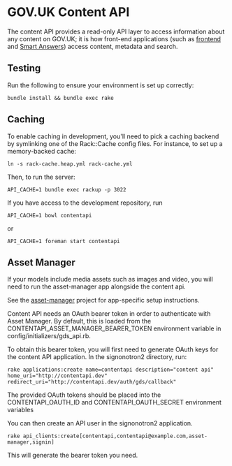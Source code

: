 # GOV.UK Content API

The content API provides a read-only API layer to access information about any
content on GOV.UK; it is how front-end applications (such as
[frontend](https://github.com/alphagov/frontend) and
[Smart Answers](https://github.com/alphagov/smart-answers)) access content,
metadata and search.

## Testing

Run the following to ensure your environment is set up correctly:

    bundle install && bundle exec rake

## Caching

To enable caching in development, you'll need to pick a caching backend by
symlinking one of the Rack::Cache config files. For instance, to set up a
memory-backed cache:

    ln -s rack-cache.heap.yml rack-cache.yml

Then, to run the server:

    API_CACHE=1 bundle exec rackup -p 3022

If you have access to the development repository, run

    API_CACHE=1 bowl contentapi

or

    API_CACHE=1 foreman start contentapi
		
## Asset Manager

If your models include media assets such as images and video, you will need to run the asset-manager
app alongside the content api.

See the [asset-manager](http://github.com/alphagov/asset-manager) project for app-specific setup 
instructions.

Content API needs an OAuth bearer token in order to authenticate with Asset Manager. By default, this 
is loaded from the CONTENTAPI_ASSET_MANAGER_BEARER_TOKEN environment variable in config/initializers/gds_api.rb.

To obtain this bearer token, you will first need to generate OAuth keys for the content API application.
In the signonotron2 directory, run:

```
rake applications:create name=contentapi description="content api" home_uri="http://contentapi.dev" redirect_uri="http://contentapi.dev/auth/gds/callback"
```

The provided OAuth tokens should be placed into the CONTENTAPI_OAUTH_ID and CONTENTAPI_OAUTH_SECRET environment variables

You can then create an API user in the signonotron2 application. 

```
rake api_clients:create[contentapi,contentapi@example.com,asset-manager,signin]
```

This will generate the bearer token you need.
